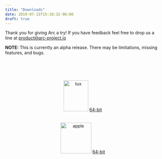```yaml
---
title: "Downloads"
date: 2019-07-15T15:18:32-06:00
draft: true
---
```


Thank you for giving Arc a try! If you have feedback feel free to drop us a line at [product@arc-project.io](mailto:product@arc-project.io)

**NOTE:** This is currently an alpha release.  There may be limitations, missing features, and bugs.

<div style="text-align: center">
  <br></br>
  <br></br>
  <div>
    <img src="/tux.png" alt="tux" height="100" width="80">
    <a href="/arc-linux.zip">64-bit</a>
  </div>
  <br></br>
  <div>
    <img src="/apple.png" alt="apple" height="100" width="100">
    <a href="/arc-darwin.zip">64-bit</a>
  </div>
</div>
  

